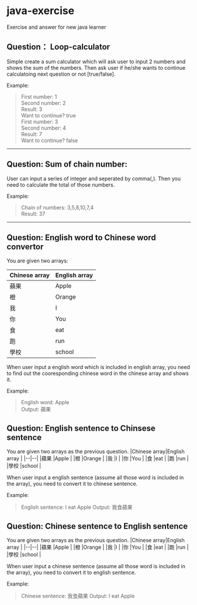 

# java-exercise
Exercise and answer for new java learner

## Question： Loop-calculator
Simple create a sum calculator which will ask user to input 2 numbers and shows the sum of the numbers. Then ask user if he/she wants to continue calculatoing next question or not [true/false].

Example:  
  
>First number: 1  
>Second number: 2  
>Result: 3  
>Want to continue? true  
>First number: 3  
>Second number: 4  
>Result: 7  
>Want to continue? false 

------------------------

## Question: Sum of chain number:
User can input a series of integer and seperated by comma(,). Then you need to calculate the total of those numbers.

Example:  
  
>Chain of numbers: 3,5,8,10,7,4  
>Result: 37

--------------------------

## Question: English word to Chinese word convertor
You are given two arrays:

|Chinese array|English array |
|--|--|
|蘋果  |Apple |
|橙  |Orange |
|我  |I |
|你  |You |
|食  |eat |
|跑  |run |
|學校  |school |

When user input a english word which is included in english array, you need to find out the cooresponding chinese word in the chinese array and shows it.

Example:
> English word: Apple  
> Output: 蘋果

## Question: English sentence to Chinsese sentence

You are given two arrays as the previous question.
|Chinese array|English array |
|--|--|
|蘋果  |Apple |
|橙  |Orange |
|我  |I |
|你  |You |
|食  |eat |
|跑  |run |
|學校  |school |

When user input a english sentence (assume all those word is included in the array), you need to convert it to chinese sentence.

Example:
> English sentence: I eat Apple
> Output: 我食蘋果

## Question: Chinese sentence to English sentence

You are given two arrays as the previous question.
|Chinese array|English array |
|--|--|
|蘋果  |Apple |
|橙  |Orange |
|我  |I |
|你  |You |
|食  |eat |
|跑  |run |
|學校  |school |

When user input a chinese sentence (assume all those word is included in the array), you need to convert it to english sentence.

Example:
> Chinese sentence: 我食蘋果
> Output: I eat Apple
